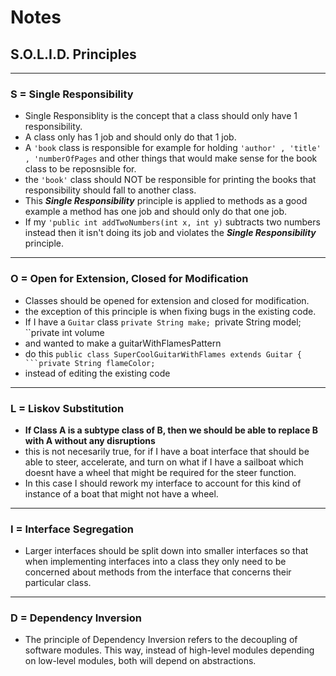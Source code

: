 # Notes
## S.O.L.I.D. Principles
---
### S = Single Responsibility
- Single Responsiblity is the concept that a class should only have 1 responsibility.
- A class only has 1 job and should only do that 1 job.
- A `'book` class is responsible for example for holding ``'author' , 'title' , 'numberOfPages`` and other things that would make sense for the book class to be reposnsible for.
- the `'book'` class should NOT be responsible for printing the books that responsibility should fall to another class.
- This ***Single Responsibility*** principle is applied to methods as a good example a method has one job and should only do that one job.
- If my ``'public int addTwoNumbers(int x, int y)`` subtracts two numbers instead then it isn't doing its job and violates the ***Single Responsibility*** principle.
---
### O = Open for Extension, Closed for Modification
- Classes should be opened for extension and closed for modification.
- the exception of this principle is when fixing bugs in the existing code.
- If I have a ``Guitar`` class 
    ``private String make;
    ``private String model;
    ``private int volume
 - and wanted to make a guitarWithFlamesPattern
 - do this
 ``public class SuperCoolGuitarWithFlames extends Guitar {
    ```private String flameColor;``
- instead of editing the existing code
---
### L = Liskov Substitution 
- **If Class A is a subtype class of B, then we should be able to replace B with A without any disruptions**
- this is not necesarily true, for if I have a boat interface that should be able to steer, accelerate, and turn on what if I have a sailboat which doesnt have a wheel that might be required for the steer function.
- In this case I should rework my interface to account for this kind of instance of a boat that might not have a wheel.
---
### I = Interface Segregation
- Larger interfaces should be split down into smaller interfaces so that when implementing interfaces into a class they only need to be concerned about methods from the interface that concerns their particular class.
---
### D = Dependency Inversion
- The principle of Dependency Inversion refers to the decoupling of software modules. This way, instead of high-level modules depending on low-level modules, both will depend on abstractions.
